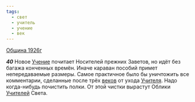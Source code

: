 ```yaml
---
tags:
  - свет
  - учитель
  - учение
  - век
---
```


[Община 1926г](/agni/1926)

___40___
Новое [Учение](/tag/#учение) почитает Носителей прежних Заветов, но идёт без багажа конченных времён. Иначе караван пособий примет непередаваемые размеры. Самое практичное было бы уничтожить все комментарии, сделанные после трёх [веков](/tag/#век) от ухода [Учителя](/tag/#учитель). Надо когда-нибудь почистить полки. От этой чистки вырастут Облики [Учителей](/tag/#учитель) Света.   

